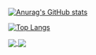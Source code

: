 [![Anurag's GitHub stats](https://github-readme-stats.vercel.app/api?username=eshevlyakova)](https://github.com/eshevlyakova/github-readme-stats)

[![Top Langs](https://github-readme-stats.vercel.app/api/top-langs/?username=eshevlyakova)](https://github.com/eshevlyakova/github-readme-stats)

<a href="https://github.com/eshevlyakova/github-readme-stats">
  <img align="center" src="https://github-readme-stats.vercel.app/api/pin/?username=eshevlyakova" />
</a>
<a href="https://github.com/eshevlyakova/convoychat">
  <img align="center" src="https://github-readme-stats.vercel.app/api/pin/?username=eshevlyakova&repo=convoychat" />
</a>
